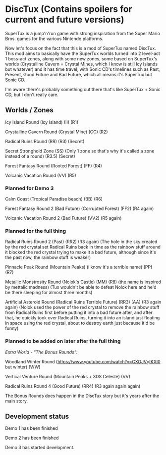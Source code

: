# DiscTux (Contains spoilers for current and future versions)

SuperTux is a jump'n'run game with strong inspiration from the
Super Mario Bros. games for the various Nintendo platforms.

Now let's focus on the fact that this is a mod of SuperTux named
DiscTux. This mod aims to basically have the SuperTux worlds turned
into 2 level-act 1 boss-act zones, along with some new zones, some
based on SuperTux's worlds (Crystalline Cavern = Crystal Mines, 
which I know is still Icy Islands but whatever) and it has time
travel, with Sonic CD's timelines such as Past, Present, Good Future
and Bad Future, which all means it's SuperTux but Sonic CD.

I'm aware there's probably something out there that's like SuperTux + Sonic CD, but I don't really care.

## Worlds / Zones

Icy Island Round (Icy Island) (II) (R1)

Crystalline Cavern Round (Crystal Mine) (CC) (R2)

Radical Ruins Round (RR) (R3) (Secret)

Secret Stronghold Zone (SS) (Only 1 zone so that's why it's called a zone instead of a round) (R3.5) (Secret)

Forest Fantasy Round (Rooted Forest) (FF) (R4)

Volcanic Vacation Round (VV) (R5)

### Planned for Demo 3

Calm Coast (Tropical Paradise beach) (BB) (R6)

Forest Fantasy Round 2 (Bad Future) (Corrupted Forest) (FF2) (R4 again)

Volcanic Vacation Round 2 (Bad Future) (VV2) (R5 again)

### Planned for the full thing

Radical Ruins Round 2 (Past) (RR2) (R3 again) (The hole in the sky created by the red crystal set Radical Ruins back in time as the rainbow stuff around it blocked the red crystal trying to make it a bad future, although since it's the past now, the rainbow stuff is weaker)

Pinnacle Peak Round (Mountain Peaks) (i know it's a terrible name) (PP) (R7)

Metallic Monstrosity Round (Nolok's Castle) (MM) (R8) (the name is inspired by mettalic madness) (Tux wouldn't be able to defeat Nolok here and he'd be there sleeping for almost three months)

Artificial Asteroid Round (Radical Ruins Terrible Future) (RR3) (AA) (R3 again again) (Nolok used the power of the red crystal to remove the rainbow stuff from Radical Ruins first before putting it into a bad future after, and after that, he quickly took over Radical Ruins, turning it into an island just floating in space using the red crystal, about to destroy earth just because it'd be funny)

### Planned to be added on later after the full thing

*Extra World - "The Bonus Rounds":*

Woodland Winter Round (https://www.youtube.com/watch?v=CXOJVytKXI0 but winter) (WW) 

Vertical Venture Round (Mountain Peaks + 3DS Celeste) (VV)

Radical Ruins Round 4 (Good Future) (RR4) (R3 again again again)

The Bonus Rounds does happen in the DiscTux story but it's years after the main story.

## Development status

Demo 1 has been finished

Demo 2 has been finished

Demo 3 has started development.
